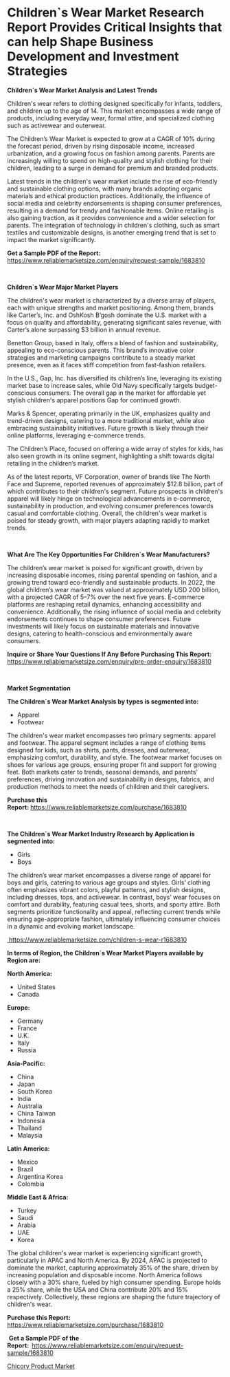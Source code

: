 <p><h1>Children`s Wear Market Research Report Provides Critical Insights that can help Shape Business Development and Investment Strategies</h1></p><p><strong>Children`s Wear Market Analysis and Latest Trends</strong></p>
<p><p>Children's wear refers to clothing designed specifically for infants, toddlers, and children up to the age of 14. This market encompasses a wide range of products, including everyday wear, formal attire, and specialized clothing such as activewear and outerwear. </p><p>The Children’s Wear Market is expected to grow at a CAGR of 10% during the forecast period, driven by rising disposable income, increased urbanization, and a growing focus on fashion among parents. Parents are increasingly willing to spend on high-quality and stylish clothing for their children, leading to a surge in demand for premium and branded products.</p><p>Latest trends in the children's wear market include the rise of eco-friendly and sustainable clothing options, with many brands adopting organic materials and ethical production practices. Additionally, the influence of social media and celebrity endorsements is shaping consumer preferences, resulting in a demand for trendy and fashionable items. Online retailing is also gaining traction, as it provides convenience and a wider selection for parents. The integration of technology in children's clothing, such as smart textiles and customizable designs, is another emerging trend that is set to impact the market significantly.</p></p>
<p><strong>Get a Sample PDF of the Report:&nbsp;</strong> <a href="https://www.reliablemarketsize.com/enquiry/request-sample/1683810?utm_campaign=3016&utm_medium=2&utm_source=Github&utm_content=ia&utm_term=26032025&utm_id=childrens-wear">https://www.reliablemarketsize.com/enquiry/request-sample/1683810</a></p>
<p>&nbsp;</p>
<p><strong>Children`s Wear Major Market Players</strong></p>
<p><p>The children's wear market is characterized by a diverse array of players, each with unique strengths and market positioning. Among them, brands like Carter’s, Inc. and OshKosh B’gosh dominate the U.S. market with a focus on quality and affordability, generating significant sales revenue, with Carter’s alone surpassing $3 billion in annual revenue.</p><p>Benetton Group, based in Italy, offers a blend of fashion and sustainability, appealing to eco-conscious parents. This brand’s innovative color strategies and marketing campaigns contribute to a steady market presence, even as it faces stiff competition from fast-fashion retailers.</p><p>In the U.S., Gap, Inc. has diversified its children’s line, leveraging its existing market base to increase sales, while Old Navy specifically targets budget-conscious consumers. The overall gap in the market for affordable yet stylish children's apparel positions Gap for continued growth.</p><p>Marks & Spencer, operating primarily in the UK, emphasizes quality and trend-driven designs, catering to a more traditional market, while also embracing sustainability initiatives. Future growth is likely through their online platforms, leveraging e-commerce trends.</p><p>The Children’s Place, focused on offering a wide array of styles for kids, has also seen growth in its online segment, highlighting a shift towards digital retailing in the children’s market. </p><p>As of the latest reports, VF Corporation, owner of brands like The North Face and Supreme, reported revenues of approximately $12.8 billion, part of which contributes to their children's segment. Future prospects in children's apparel will likely hinge on technological advancements in e-commerce, sustainability in production, and evolving consumer preferences towards casual and comfortable clothing. Overall, the children's wear market is poised for steady growth, with major players adapting rapidly to market trends.</p></p>
<p>&nbsp;</p>
<p><strong>What Are The Key Opportunities For Children`s Wear Manufacturers?</strong></p>
<p><p>The children’s wear market is poised for significant growth, driven by increasing disposable incomes, rising parental spending on fashion, and a growing trend toward eco-friendly and sustainable products. In 2022, the global children’s wear market was valued at approximately USD 200 billion, with a projected CAGR of 5–7% over the next five years. E-commerce platforms are reshaping retail dynamics, enhancing accessibility and convenience. Additionally, the rising influence of social media and celebrity endorsements continues to shape consumer preferences. Future investments will likely focus on sustainable materials and innovative designs, catering to health-conscious and environmentally aware consumers.</p></p>
<p><strong>Inquire or Share Your Questions If Any Before Purchasing This Report:</strong> <a href="https://www.reliablemarketsize.com/enquiry/pre-order-enquiry/1683810?utm_campaign=3016&utm_medium=2&utm_source=Github&utm_content=ia&utm_term=26032025&utm_id=childrens-wear">https://www.reliablemarketsize.com/enquiry/pre-order-enquiry/1683810</a></p>
<p>&nbsp;</p>
<p><strong>Market Segmentation</strong></p>
<p><strong>The Children`s Wear Market Analysis by types is segmented into:</strong></p>
<p><ul><li>Apparel</li><li>Footwear</li></ul></p>
<p><p>The children's wear market encompasses two primary segments: apparel and footwear. The apparel segment includes a range of clothing items designed for kids, such as shirts, pants, dresses, and outerwear, emphasizing comfort, durability, and style. The footwear market focuses on shoes for various age groups, ensuring proper fit and support for growing feet. Both markets cater to trends, seasonal demands, and parents' preferences, driving innovation and sustainability in designs, fabrics, and production methods to meet the needs of children and their caregivers.</p></p>
<p><strong>Purchase this Report:&nbsp;</strong><a href="https://www.reliablemarketsize.com/purchase/1683810?utm_campaign=3016&utm_medium=2&utm_source=Github&utm_content=ia&utm_term=26032025&utm_id=childrens-wear">https://www.reliablemarketsize.com/purchase/1683810</a></p>
<p>&nbsp;</p>
<p><strong>The Children`s Wear Market Industry Research by Application is segmented into:</strong></p>
<p><ul><li>Girls</li><li>Boys</li></ul></p>
<p><p>The children’s wear market encompasses a diverse range of apparel for boys and girls, catering to various age groups and styles. Girls’ clothing often emphasizes vibrant colors, playful patterns, and stylish designs, including dresses, tops, and activewear. In contrast, boys’ wear focuses on comfort and durability, featuring casual tees, shorts, and sporty attire. Both segments prioritize functionality and appeal, reflecting current trends while ensuring age-appropriate fashion, ultimately influencing consumer choices in a dynamic and evolving market landscape.</p></p>
<p><a href="https://www.reliablemarketsize.com/children-s-wear-r1683810?utm_campaign=3016&utm_medium=2&utm_source=Github&utm_content=ia&utm_term=26032025&utm_id=childrens-wear">&nbsp;https://www.reliablemarketsize.com/children-s-wear-r1683810</a></p>
<p><strong>In terms of Region, the Children`s Wear Market Players available by Region are:</strong></p>
<p>
    <p> <strong> North America: </strong>
        <ul>
            <li>United States</li>
            <li>Canada</li>
        </ul>
        </p> 
    <p> <strong> Europe: </strong>
        <ul>
            <li>Germany</li>
            <li>France</li>
            <li>U.K.</li>
            <li>Italy</li>
            <li>Russia</li>
        </ul>
        </p> 
    <p> <strong> Asia-Pacific: </strong>
        <ul>
            <li>China</li>
            <li>Japan</li>
            <li>South Korea</li>
            <li>India</li>
            <li>Australia</li>
            <li>China Taiwan</li>
            <li>Indonesia</li>
            <li>Thailand</li>
            <li>Malaysia</li>
        </ul>
        </p> 
    <p> <strong> Latin America: </strong>
        <ul>
            <li>Mexico</li>
            <li>Brazil</li>
            <li>Argentina Korea</li>
            <li>Colombia</li>
        </ul>
        </p> 
    <p> <strong> Middle East & Africa: </strong>
        <ul>
            <li>Turkey</li>
            <li>Saudi</li>
            <li>Arabia</li>
            <li>UAE</li>
            <li>Korea</li>
        </ul>
    </p>
    </p>
<p><p>The global children's wear market is experiencing significant growth, particularly in APAC and North America. By 2024, APAC is projected to dominate the market, capturing approximately 35% of the share, driven by increasing population and disposable income. North America follows closely with a 30% share, fueled by high consumer spending. Europe holds a 25% share, while the USA and China contribute 20% and 15% respectively. Collectively, these regions are shaping the future trajectory of children's wear.</p></p>
<p><strong>Purchase this Report: </strong><a href="https://www.reliablemarketsize.com/purchase/1683810?utm_campaign=3016&utm_medium=2&utm_source=Github&utm_content=ia&utm_term=26032025&utm_id=childrens-wear">https://www.reliablemarketsize.com/purchase/1683810</a></p>
<p>&nbsp;<strong>Get a Sample PDF of the Report:&nbsp;&nbsp;</strong><a href="https://www.reliablemarketsize.com/enquiry/request-sample/1683810?utm_campaign=3016&utm_medium=2&utm_source=Github&utm_content=ia&utm_term=26032025&utm_id=childrens-wear">https://www.reliablemarketsize.com/enquiry/request-sample/1683810</a></p>
<p><strong></strong></p>
<p><p><a href="https://github.com/xtysizov/Market-Research-Report-List-1/blob/main/chicory-product-market.md?utm_campaign=3016&utm_medium=2&utm_source=Github&utm_content=ia&utm_term=26032025&utm_id=childrens-wear">Chicory Product Market</a></p></p>